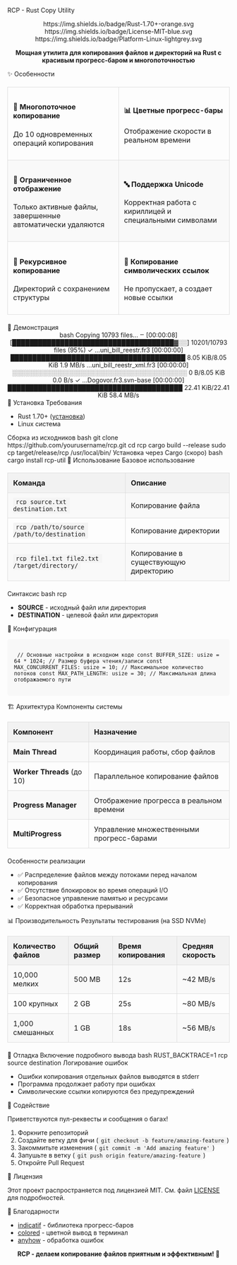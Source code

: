 RCP - Rust Copy Utility
<div align="center">
https://img.shields.io/badge/Rust-1.70+-orange.svg
https://img.shields.io/badge/License-MIT-blue.svg
https://img.shields.io/badge/Platform-Linux-lightgrey.svg

<strong>Мощная утилита для копирования файлов и директорий на Rust с красивым прогресс-баром и многопоточностью</strong>

</div>
✨ Особенности
<table> <tr> <td width="50%"> <h4>🚀 Многопоточное копирование</h4> <p>До 10 одновременных операций копирования</p> </td> <td width="50%"> <h4>📊 Цветные прогресс-бары</h4> <p>Отображение скорости в реальном времени</p> </td> </tr> <tr> <td> <h4>🎯 Ограниченное отображение</h4> <p>Только активные файлы, завершенные автоматически удаляются</p> </td> <td> <h4>🔤 Поддержка Unicode</h4> <p>Корректная работа с кириллицей и специальными символами</p> </td> </tr> <tr> <td> <h4>📁 Рекурсивное копирование</h4> <p>Директорий с сохранением структуры</p> </td> <td> <h4>🔗 Копирование символических ссылок</h4> <p>Не пропускает, а создает новые ссылки</p> </td> </tr> </table>
📸 Демонстрация
<div align="center">
bash
Copying 10793 files...
⠒ [00:00:08] [█████████████████████████████████████▓░░] 10201/10793 files (95%)
✓ ...uni_bill_reestr.fr3       [00:00:00] ████████████████████████████████████████ 8.05 KiB/8.05 KiB   1.9 MB/s
...uni_bill_reestr_xml.fr3     [00:00:00] ░░░░░░░░░░░░░░░░░░░░░░░░░░░░░░░░░░░░░░░░      0 B/8.05 KiB    0.0 B/s
✓ ...Dogovor.fr3.svn-base      [00:00:00] ████████████████████████████████████████ 22.41 KiB/22.41 KiB  58.4 MB/s
</div>
🚀 Установка
Требования
<ul> <li>Rust 1.70+ (<a href="https://rustup.rs/">установка</a>)</li> <li>Linux система</li> </ul>
Сборка из исходников
bash
git clone https://github.com/yourusername/rcp.git
cd rcp
cargo build --release
sudo cp target/release/rcp /usr/local/bin/
Установка через Cargo (скоро)
bash
cargo install rcp-util
📖 Использование
Базовое использование
<table> <tr> <th>Команда</th> <th>Описание</th> </tr> <tr> <td><code>rcp source.txt destination.txt</code></td> <td>Копирование файла</td> </tr> <tr> <td><code>rcp /path/to/source /path/to/destination</code></td> <td>Копирование директории</td> </tr> <tr> <td><code>rcp file1.txt file2.txt /target/directory/</code></td> <td>Копирование в существующую директорию</td> </tr> </table>
Синтаксис
bash
rcp <SOURCE> <DESTINATION>
<ul> <li><strong>SOURCE</strong> - исходный файл или директория</li> <li><strong>DESTINATION</strong> - целевой файл или директория</li> </ul>
🔧 Конфигурация
<div class="highlight"> <pre><code class="language-rust"> // Основные настройки в исходном коде const BUFFER_SIZE: usize = 64 * 1024; // Размер буфера чтения/записи const MAX_CONCURRENT_FILES: usize = 10; // Максимальное количество потоков const MAX_PATH_LENGTH: usize = 30; // Максимальная длина отображаемого пути </code></pre> </div>
🏗 Архитектура
Компоненты системы
<table> <tr> <th>Компонент</th> <th>Назначение</th> </tr> <tr> <td><strong>Main Thread</strong></td> <td>Координация работы, сбор файлов</td> </tr> <tr> <td><strong>Worker Threads</strong> (до 10)</td> <td>Параллельное копирование файлов</td> </tr> <tr> <td><strong>Progress Manager</strong></td> <td>Отображение прогресса в реальном времени</td> </tr> <tr> <td><strong>MultiProgress</strong></td> <td>Управление множественными прогресс-барами</td> </tr> </table>
Особенности реализации
<ul> <li>✅ Распределение файлов между потоками перед началом копирования</li> <li>✅ Отсутствие блокировок во время операций I/O</li> <li>✅ Безопасное управление памятью и ресурсами</li> <li>✅ Корректная обработка прерываний</li> </ul>
📊 Производительность
Результаты тестирования (на SSD NVMe)
<table> <tr> <th>Количество файлов</th> <th>Общий размер</th> <th>Время копирования</th> <th>Средняя скорость</th> </tr> <tr> <td>10,000 мелких</td> <td>500 MB</td> <td>12s</td> <td>~42 MB/s</td> </tr> <tr> <td>100 крупных</td> <td>2 GB</td> <td>25s</td> <td>~80 MB/s</td> </tr> <tr> <td>1,000 смешанных</td> <td>1 GB</td> <td>18s</td> <td>~56 MB/s</td> </tr> </table>
🐛 Отладка
Включение подробного вывода
bash
RUST_BACKTRACE=1 rcp source destination
Логирование ошибок
<ul> <li>Ошибки копирования отдельных файлов выводятся в stderr</li> <li>Программа продолжает работу при ошибках</li> <li>Символические ссылки копируются без предупреждений</li> </ul>
🤝 Содействие
<p>Приветствуются пул-реквесты и сообщения о багах!</p><ol> <li>Форкните репозиторий</li> <li>Создайте ветку для фичи (<code>git checkout -b feature/amazing-feature</code>)</li> <li>Закоммитьте изменения (<code>git commit -m 'Add amazing feature'</code>)</li> <li>Запушьте в ветку (<code>git push origin feature/amazing-feature</code>)</li> <li>Откройте Pull Request</li> </ol>
📄 Лицензия
<p>Этот проект распространяется под лицензией MIT. См. файл <a href="LICENSE">LICENSE</a> для подробностей.</p>
🙏 Благодарности
<ul> <li><a href="https://github.com/console-rs/indicatif">indicatif</a> - библиотека прогресс-баров</li> <li><a href="https://github.com/mackwic/colored">colored</a> - цветной вывод в терминал</li> <li><a href="https://github.com/dtolnay/anyhow">anyhow</a> - обработка ошибок</li> </ul>
<div align="center">
<strong>RCP - делаем копирование файлов приятным и эффективным! 🦀</strong>

</div><style> .highlight { background: #f8f8f8; border-radius: 5px; padding: 15px; margin: 15px 0; } table { width: 100%; border-collapse: collapse; margin: 20px 0; } th, td { border: 1px solid #ddd; padding: 12px; text-align: left; } th { background-color: #f2f2f2; font-weight: bold; } tr:nth-child(even) { background-color: #f9f9f9; } code { background: #f4f4f4; padding: 2px 6px; border-radius: 3px; font-family: 'Monaco', 'Menlo', 'Ubuntu Mono', monospace; } pre code { background: none; padding: 0; } </style>